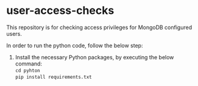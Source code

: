 # user-access-checks
This repository is for checking access privileges for MongoDB configured users.

In order to run the python code, follow the below step:
1. Install the necessary Python packages, by executing the below command: <br>
```cd pyhton ```<br>
```pip install requirements.txt ```<br>
